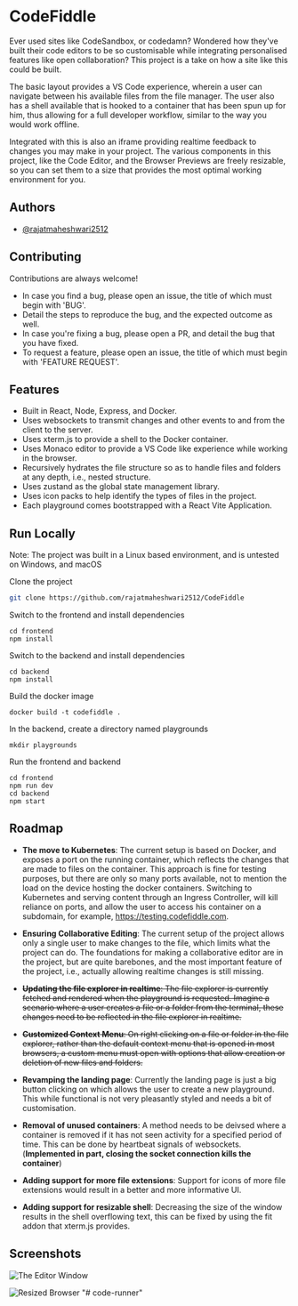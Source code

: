 # CodeFiddle

Ever used sites like CodeSandbox, or codedamn? Wondered how they've built their code editors to be so customisable while integrating personalised features like open collaboration? This project is a take on how a site like this could be built.

The basic layout provides a VS Code experience, wherein a user can navigate between his available files from the file manager. The user also has a shell available that is hooked to a container that has been spun up for him, thus allowing for a full developer workflow, similar to the way you would work offline.

Integrated with this is also an iframe providing realtime feedback to changes you may make in your project. The various components in this project, like the Code Editor, and the Browser Previews are freely resizable, so you can set them to a size that provides the most optimal working environment for you.

## Authors

- [@rajatmaheshwari2512](https://www.github.com/rajatmaheshwari2512)

## Contributing

Contributions are always welcome!

- In case you find a bug, please open an issue, the title of which must begin with 'BUG'.
- Detail the steps to reproduce the bug, and the expected outcome as well.
- In case you're fixing a bug, please open a PR, and detail the bug that you have fixed.
- To request a feature, please open an issue, the title of which must begin with 'FEATURE REQUEST'.

## Features

- Built in React, Node, Express, and Docker.
- Uses websockets to transmit changes and other events to and from the client to the server.
- Uses xterm.js to provide a shell to the Docker container.
- Uses Monaco editor to provide a VS Code like experience while working in the browser.
- Recursively hydrates the file structure so as to handle files and folders at any depth, i.e., nested structure.
- Uses zustand as the global state management library.
- Uses icon packs to help identify the types of files in the project.
- Each playground comes bootstrapped with a React Vite Application.

## Run Locally

Note: The project was built in a Linux based environment, and is untested on Windows, and macOS

Clone the project

```bash
git clone https://github.com/rajatmaheshwari2512/CodeFiddle
```

Switch to the frontend and install dependencies

```
cd frontend
npm install
```

Switch to the backend and install dependencies

```
cd backend
npm install
```

Build the docker image

```
docker build -t codefiddle .
```

In the backend, create a directory named playgrounds

```
mkdir playgrounds
```

Run the frontend and backend

```
cd frontend
npm run dev
cd backend
npm start
```

## Roadmap

- **The move to Kubernetes**: The current setup is based on Docker, and exposes a port on the running container, which reflects the changes that are made to files on the container. This approach is fine for testing purposes, but there are only so many ports available, not to mention the load on the device hosting the docker containers. Switching to Kubernetes and serving content through an Ingress Controller, will kill reliance on ports, and allow the user to access his container on a subdomain, for example, https://testing.codefiddle.com.

- **Ensuring Collaborative Editing**: The current setup of the project allows only a single user to make changes to the file, which limits what the project can do. The foundations for making a collaborative editor are in the project, but are quite barebones, and the most important feature of the project, i.e., actually allowing realtime changes is still missing.

- ~~**Updating the file explorer in realtime**: The file explorer is currently fetched and rendered when the playground is requested. Imagine a scenario where a user creates a file or a folder from the terminal, these changes need to be reflected in the file explorer in realtime.~~

- ~~**Customized Context Menu**: On right clicking on a file or folder in the file explorer, rather than the default context menu that is opened in most browsers, a custom menu must open with options that allow creation or deletion of new files and folders.~~

- **Revamping the landing page**: Currently the landing page is just a big button clicking on which allows the user to create a new playground. This while functional is not very pleasantly styled and needs a bit of customisation.

- **Removal of unused containers**: A method needs to be deivsed where a container is removed if it has not seen activity for a specified period of time. This can be done by heartbeat signals of websockets. (**Implemented in part, closing the socket connection kills the container**)

- **Adding support for more file extensions**: Support for icons of more file extensions would result in a better and more informative UI.

- **Adding support for resizable shell**: Decreasing the size of the window results in the shell overflowing text, this can be fixed by using the fit addon that xterm.js provides.

## Screenshots

![The Editor Window](https://i.imgur.com/Mghmoeh.png)

![Resized Browser](https://i.imgur.com/vmn8gkh.png)
"# code-runner" 
